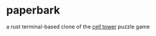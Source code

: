 # paperbark
a rust terminal-based clone of the [cell tower](https://www.andrewt.net/puzzles/cell-tower/) puzzle game
